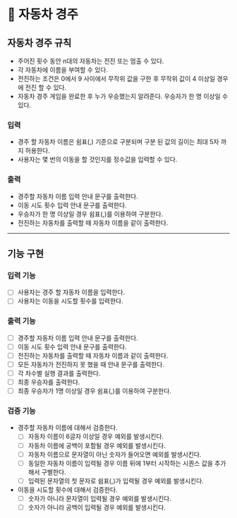 # 🚗 자동차 경주

## 자동차 경주 규칙

- 주어진 횟수 동안 n대의 자동차는 전진 또는 멈출 수 있다.
- 각 자동차에 이름을 부여할 수 있다.
- 전진하는 조건은 0에서 9 사이에서 무작위 값을 구한 후 무작위 값이 4 이상일 경우에 전진 할 수 있다.
- 자동차 경주 게임을 완료한 후 누가 우승했는지 알려준다. 우승자가 한 명 이상일 수 있다.

### 입력

- 경주 할 자동차 이름은 쉼표(,) 기준으로 구분되며 구분 된 값의 길이는 최대 5자 까지 허용한다.
- 사용자는 몇 번의 이동을 할 것인지를 정수값을 입력할 수 있다.

### 출력

- 경주할 자동차 이름 입력 안내 문구를 출력한다.
- 이동 시도 횟수 입력 안내 문구를 출력한다.
- 우승자가 한 명 이상일 경우 쉼표(,)를 이용하여 구분한다.
- 전진하는 자동차를 출력할 때 자동차 이름을 같이 출력한다.

---

## 기능 구현

### 입력 기능

- [ ]  사용자는 경주 할 자동차 이름을 입력한다.
- [ ]  사용자는 이동을 시도할 횟수를 입력한다.

### 출력 기능

- [ ]  경주할 자동차 이름 입력 안내 문구를 출력한다.
- [ ]  이동 시도 횟수 입력 안내 문구를 출력한다.
- [ ]  전진하는 자동차를 출력할 때 자동차 이름과 같이 출력한다.
- [ ]  모든 자동차가 전진하지 못 했을 때 안내 문구를 출력한다.
- [ ]  각 차수별 실행 결과를 출력한다.
- [ ]  최종 우승자를 출력한다.
- [ ]  최종 우승자가 1명 이상일 경우 쉼표(,)를 이용하여 구분한다.

### 검증 기능

- 경주할 자동차 이름에 대해서 검증한다.
    - [ ]  자동차 이름이 6글자 이상일 경우 예외를 발생시킨다.
    - [ ]  자동차 이름에 공백이 포함될 경우 예외를 발생시킨다.
    - [ ]  자동차 이름으로 문자열이 아닌 숫자가 들어오면 예외를 발생시킨다.
    - [ ]  동일한 자동차 이름이 입력될 경우 이름 뒤에 1부터 시작하는 시퀀스 값을 추가해서 구별한다.
    - [ ]  입력된 문자열의 첫 문자로 쉼표(,)가 입력될 경우 예외를 발생시킨다.
- 이동을 시도할 횟수에 대해서 검증한다.
    - [ ]  숫자가 아니라 문자열이 입력될 경우 예외를 발생시킨다.
    - [ ]  숫자가 아니라 공백이 입력될 경우 예외를 발생시킨다.